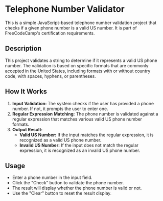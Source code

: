 # Telephone Number Validator

This is a simple JavaScript-based telephone number validation project that checks if a given phone number is a valid US number. It is part of FreeCodeCamp's certification requirements.

## Description

This project validates a string to determine if it represents a valid US phone number. The validation is based on specific formats that are commonly accepted in the United States, including formats with or without country code, with spaces, hyphens, or parentheses.

## How It Works

1. **Input Validation:** The system checks if the user has provided a phone number. If not, it prompts the user to enter one.
2. **Regular Expression Matching:** The phone number is validated against a regular expression that matches various valid US phone number formats.
3. **Output Result:**
   - **Valid US Number:** If the input matches the regular expression, it is recognized as a valid US phone number.
   - **Invalid US Number:** If the input does not match the regular expression, it is recognized as an invalid US phone number.

## Usage

- Enter a phone number in the input field.
- Click the "Check" button to validate the phone number.
- The result will display whether the phone number is valid or not.
- Use the "Clear" button to reset the result display.
